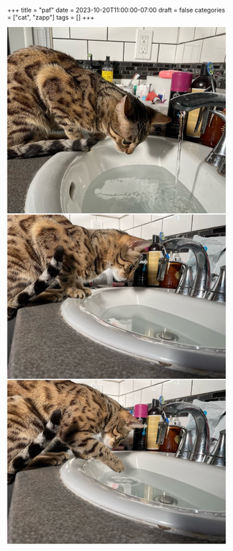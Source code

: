 +++
title = "paf"
date = 2023-10-20T11:00:00-07:00
draft = false
categories = ["cat", "zapp"]
tags = []
+++

![](./paf-1.png)
![](./paf-2.png)
![](./paf-3.png)